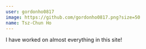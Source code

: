 ```yaml
---
user: gordonho0817
image: https://github.com/gordonho0817.png?size=50
name: Tsz-Chun Ho
---
```

I have worked on almost everything in this site!
